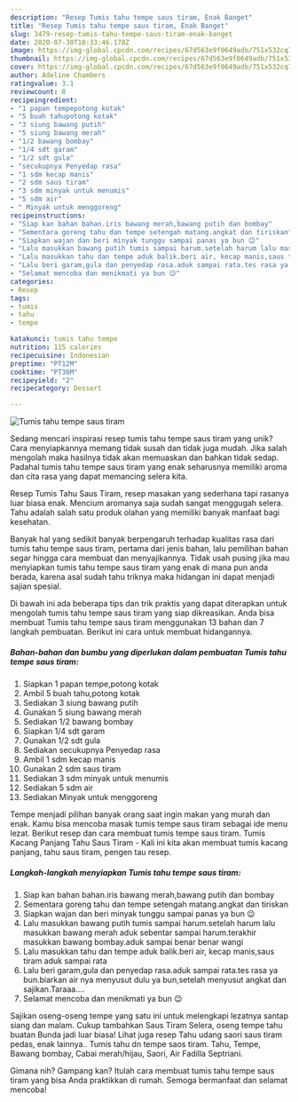```yaml
---
description: "Resep Tumis tahu tempe saus tiram, Enak Banget"
title: "Resep Tumis tahu tempe saus tiram, Enak Banget"
slug: 3479-resep-tumis-tahu-tempe-saus-tiram-enak-banget
date: 2020-07-30T18:33:46.178Z
image: https://img-global.cpcdn.com/recipes/67d563e9f0649adb/751x532cq70/tumis-tahu-tempe-saus-tiram-foto-resep-utama.jpg
thumbnail: https://img-global.cpcdn.com/recipes/67d563e9f0649adb/751x532cq70/tumis-tahu-tempe-saus-tiram-foto-resep-utama.jpg
cover: https://img-global.cpcdn.com/recipes/67d563e9f0649adb/751x532cq70/tumis-tahu-tempe-saus-tiram-foto-resep-utama.jpg
author: Adeline Chambers
ratingvalue: 3.1
reviewcount: 8
recipeingredient:
- "1 papan tempepotong kotak"
- "5 buah tahupotong kotak"
- "3 siung bawang putih"
- "5 siung bawang merah"
- "1/2 bawang bombay"
- "1/4 sdt garam"
- "1/2 sdt gula"
- "secukupnya Penyedap rasa"
- "1 sdm kecap manis"
- "2 sdm saus tiram"
- "3 sdm minyak untuk menumis"
- "5 sdm air"
- " Minyak untuk menggoreng"
recipeinstructions:
- "Siap kan bahan bahan.iris bawang merah,bawang putih dan bombay"
- "Sementara goreng tahu dan tempe setengah matang.angkat dan tiriskan"
- "Siapkan wajan dan beri minyak tunggu sampai panas ya bun 😉"
- "Lalu masukkan bawang putih tumis sampai harum.setelah harum lalu masukkan bawang merah aduk sebentar sampai harum.terakhir masukkan bawang bombay.aduk sampai benar benar wangi"
- "Lalu masukkan tahu dan tempe aduk balik.beri air, kecap manis,saus tiram aduk sampai rata"
- "Lalu beri garam,gula dan penyedap rasa.aduk sampai rata.tes rasa ya bun.biarkan air nya menyusut dulu ya bun,setelah menyusut angkat dan sajikan.Taraaa...."
- "Selamat mencoba dan menikmati ya bun 😉"
categories:
- Resep
tags:
- tumis
- tahu
- tempe

katakunci: tumis tahu tempe 
nutrition: 115 calories
recipecuisine: Indonesian
preptime: "PT12M"
cooktime: "PT36M"
recipeyield: "2"
recipecategory: Dessert

---
```



![Tumis tahu tempe saus tiram](https://img-global.cpcdn.com/recipes/67d563e9f0649adb/751x532cq70/tumis-tahu-tempe-saus-tiram-foto-resep-utama.jpg)

Sedang mencari inspirasi resep tumis tahu tempe saus tiram yang unik? Cara menyiapkannya memang tidak susah dan tidak juga mudah. Jika salah mengolah maka hasilnya tidak akan memuaskan dan bahkan tidak sedap. Padahal tumis tahu tempe saus tiram yang enak seharusnya memiliki aroma dan cita rasa yang dapat memancing selera kita.

Resep Tumis Tahu Saus Tiram, resep masakan yang sederhana tapi rasanya luar biasa enak. Mencium aromanya saja sudah sangat menggugah selera. Tahu adalah salah satu produk olahan yang memiliki banyak manfaat bagi kesehatan.

Banyak hal yang sedikit banyak berpengaruh terhadap kualitas rasa dari tumis tahu tempe saus tiram, pertama dari jenis bahan, lalu pemilihan bahan segar hingga cara membuat dan menyajikannya. Tidak usah pusing jika mau menyiapkan tumis tahu tempe saus tiram yang enak di mana pun anda berada, karena asal sudah tahu triknya maka hidangan ini dapat menjadi sajian spesial.


Di bawah ini ada beberapa tips dan trik praktis yang dapat diterapkan untuk mengolah tumis tahu tempe saus tiram yang siap dikreasikan. Anda bisa membuat Tumis tahu tempe saus tiram menggunakan 13 bahan dan 7 langkah pembuatan. Berikut ini cara untuk membuat hidangannya.

<!--inarticleads1-->

##### Bahan-bahan dan bumbu yang diperlukan dalam pembuatan Tumis tahu tempe saus tiram:

1. Siapkan 1 papan tempe,potong kotak
1. Ambil 5 buah tahu,potong kotak
1. Sediakan 3 siung bawang putih
1. Gunakan 5 siung bawang merah
1. Sediakan 1/2 bawang bombay
1. Siapkan 1/4 sdt garam
1. Gunakan 1/2 sdt gula
1. Sediakan secukupnya Penyedap rasa
1. Ambil 1 sdm kecap manis
1. Gunakan 2 sdm saus tiram
1. Sediakan 3 sdm minyak untuk menumis
1. Sediakan 5 sdm air
1. Sediakan  Minyak untuk menggoreng


Tempe menjadi pilihan banyak orang saat ingin makan yang murah dan enak. Kamu bisa mencoba masak tumis tempe saus tiram sebagai ide menu lezat. Berikut resep dan cara membuat tumis tempe saus tiram. Tumis Kacang Panjang Tahu Saus Tiram - Kali ini kita akan membuat tumis kacang panjang, tahu saus tiram, pengen tau resep. 

<!--inarticleads2-->

##### Langkah-langkah menyiapkan Tumis tahu tempe saus tiram:

1. Siap kan bahan bahan.iris bawang merah,bawang putih dan bombay
1. Sementara goreng tahu dan tempe setengah matang.angkat dan tiriskan
1. Siapkan wajan dan beri minyak tunggu sampai panas ya bun 😉
1. Lalu masukkan bawang putih tumis sampai harum.setelah harum lalu masukkan bawang merah aduk sebentar sampai harum.terakhir masukkan bawang bombay.aduk sampai benar benar wangi
1. Lalu masukkan tahu dan tempe aduk balik.beri air, kecap manis,saus tiram aduk sampai rata
1. Lalu beri garam,gula dan penyedap rasa.aduk sampai rata.tes rasa ya bun.biarkan air nya menyusut dulu ya bun,setelah menyusut angkat dan sajikan.Taraaa....
1. Selamat mencoba dan menikmati ya bun 😉


Sajikan oseng-oseng tempe yang satu ini untuk melengkapi lezatnya santap siang dan malam. Cukup tambahkan Saus Tiram Selera, oseng tempe tahu buatan Bunda jadi luar biasa! Lihat juga resep Tahu udang saori saus tiram pedas, enak lainnya.. Tumis tahu dn tempe saos tiram. Tahu, Tempe, Bawang bombay, Cabai merah/hijau, Saori, Air Fadilla Septriani. 

Gimana nih? Gampang kan? Itulah cara membuat tumis tahu tempe saus tiram yang bisa Anda praktikkan di rumah. Semoga bermanfaat dan selamat mencoba!
